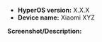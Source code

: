 <!---
(**********************************************************************************************************)
(* This bug tracker is ONLY intended for issues which are RELATED TO THE GERMAN TRANSLATION. *)
(* This means a misspelled word or English phrases which aren't translated yet into German. *)
(* For all other bugs, please use the forum under: https://xiaomi.eu/community/forums/bugs.20/ *)
(**********************************************************************************************************)
(* Please fill in the fields below: *) --->
- **HyperOS version:** X.X.X
- **Device name:** Xiaomi XYZ

**Screenshot/Description:**
